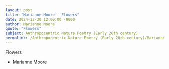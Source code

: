 ```yaml
---
layout: post
title: "Marianne Moore - Flowers"
date: 2024-12-30 12:00:00 -0000
author: Marianne Moore
quote: "Flowers"
subject: Anthropocentric Nature Poetry (Early 20th century)
permalink: /Anthropocentric Nature Poetry (Early 20th century)/Marianne Moore/Marianne Moore - Flowers
---
```


Flowers

- Marianne Moore
